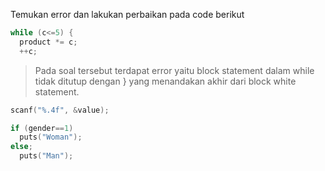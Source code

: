Temukan error dan lakukan perbaikan pada code berikut

```C
while (c<=5) {
  product *= c;
  ++c;
```

> Pada soal tersebut terdapat error yaitu block statement dalam while tidak ditutup dengan }
> yang menandakan akhir dari block white statement.

```C
scanf("%.4f", &value);
```

```C
if (gender==1)
  puts("Woman");
else;
  puts("Man");
```
